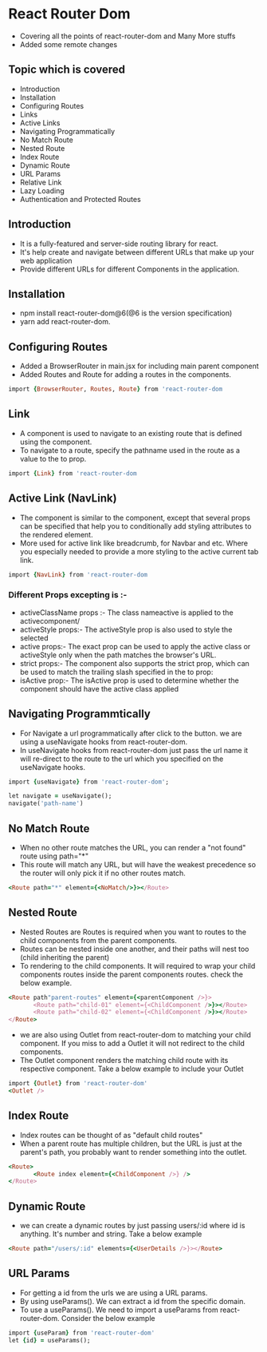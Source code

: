 <!-- [![CodeSnip](https://img.shields.io/website?label=CodeSnip&style=for-the-badge&url=https://snipacode.netlify.app/)](https://snipacode.netlify.app/) -->

# React Router Dom

<!-- Your Instgram for CodeSnippets

<a href="https://snipacode.netlify.app/" target="_blank">
<img src="https://github.com/singhkunal2050/CodeSnip/blob/master/docs/SnipACode.png?raw=true" alt=singhkunal2050-cover style="margin-bottom: 5px;" />
</a> -->

<!-- ![NodeJS](https://img.shields.io/badge/node.js-6DA55F?style=for-the-badge&logo=node.js&logoColor=white)
![React](https://img.shields.io/badge/react-%2320232a.svg?style=for-the-badge&logo=react&logoColor=%2361DAFB)
![TailwindCSS](https://img.shields.io/badge/tailwindcss-%2338B2AC.svg?style=for-the-badge&logo=tailwind-css&logoColor=white)
![Next JS](https://img.shields.io/badge/Next-black?style=for-the-badge&logo=next.js&logoColor=white)
![GraphQL](https://img.shields.io/badge/-GraphQL-E10098?style=for-the-badge&logo=graphql&logoColor=white)
![Redux](https://img.shields.io/badge/redux-%23593d88.svg?style=for-the-badge&logo=redux&logoColor=white) -->

- Covering all the points of react-router-dom and Many More stuffs
- Added some remote changes

## Topic which is covered

- Introduction
- Installation
- Configuring Routes
- Links
- Active Links
- Navigating Programmatically
- No Match Route
- Nested Route
- Index Route
- Dynamic Route
- URL Params
- Relative Link
- Lazy Loading
- Authentication and Protected Routes

## Introduction

- It is a fully-featured and server-side routing library for react.
- It's help create and navigate between different URLs that make up your web application
- Provide different URLs for different Components in the application.

## Installation

- npm install react-router-dom@6(@6 is the version specification)
- yarn add react-router-dom.

## Configuring Routes

- Added a BrowserRouter in main.jsx for including main parent component
- Added Routes and Route for adding a routes in the components.

```ruby
import {BrowserRouter, Routes, Route} from 'react-router-dom
```

## Link

- A <Link> component is used to navigate to an <indexentry content=" component:about"> existing route that is defined using the <Route> component.
- To navigate to a route, specify the pathname used in the route as a value to the to prop.

```ruby
import {Link} from 'react-router-dom
```

## Active Link (NavLink)

- The <NavLink> component is similar to the <Link> component, except that several props can be specified that help you to conditionally add styling attributes to the rendered element.
- More used for active link like breadcrumb, for Navbar and etc. Where you especially needed to provide a more styling to the active current tab link.

```ruby
import {NavLink} from 'react-router-dom
```

### Different Props excepting is :-

- activeClassName props :- The class nameactive is applied to the active<NavLink>component/
- activeStyle props:- The activeStyle prop is also used to style the selected <NavLink>
- active props:- The exact prop can be used to apply the active class or activeStyle only when the path matches the browser's URL.
- strict props:- The <NavLink> component also supports the strict prop, which can be used to match the trailing slash specified in the to prop:
- isActive prop:- The isActive prop is used to determine whether the <NavLink> component should have the active class applied

## Navigating Programmtically

- For Navigate a url programmatically after click to the button. we are using a useNavigate hooks from react-router-dom.
- In useNavigate hooks from react-router-dom just pass the url name it will re-direct to the route to the url which you specified on the useNavigate hooks.

```ruby
import {useNavigate} from 'react-router-dom';

let navigate = useNavigate();
navigate('path-name')
```

## No Match Route

- When no other route matches the URL, you can render a "not found" route using path="\*"
- This route will match any URL, but will have the weakest precedence so the router will only pick it if no other routes match.

```ruby
<Route path="*" element={<NoMatch/>}></Route>
```

## Nested Route

- Nested Routes are Routes is required when you want to routes to the child components from the parent components.
- Routes can be nested inside one another, and their paths will nest too (child inheriting the parent)
- To rendering to the child components. It will required to wrap your child components routes inside the parent components routes. check the below example.

```ruby
<Route path"parent-routes" element={<parentComponent />}>
       <Route path="child-01" element={<ChildComponent />}></Route>
       <Route path="child-02" element={<ChildComponent />}></Route>
</Route>
```

- we are also using Outlet from react-router-dom to matching your child component. If you miss to add a Outlet it will not redirect to the child components.
- The Outlet component renders the matching child route with its respective component. Take a below example to include your Outlet

```ruby
import {Outlet} from 'react-router-dom'
<Outlet />
```

## Index Route

- Index routes can be thought of as "default child routes"
- When a parent route has multiple children, but the URL is just at the parent's path, you probably want to render something into the outlet.

```ruby
<Route>
       <Route index element={<ChildComponent />} />
</Route>
```

## Dynamic Route

- we can create a dynamic routes by just passing users/:id where id is anything. It's number and string. Take a below example

```ruby
<Route path="/users/:id" elements={<UserDetails />}></Route>
```

## URL Params

- For getting a id from the urls we are using a URL params.
- By using useParams(). We can extract a id from the specific domain.
- To use a useParams(). We need to import a useParams from react-router-dom. Consider the below example

```ruby
import {useParam} from 'react-router-dom'
let {id} = useParams();
```
